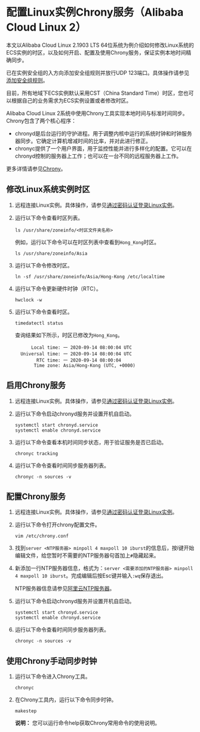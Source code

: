 # 配置Linux实例Chrony服务（Alibaba Cloud Linux 2）

本文以Alibaba Cloud Linux 2.1903 LTS 64位系统为例介绍如何修改Linux系统的ECS实例的时区，以及如何开启、配置及使用Chrony服务，保证实例本地时间精确同步。

已在实例安全组的入方向添加安全组规则并放行UDP 123端口。具体操作请参见[添加安全组规则](/intl.zh-CN/安全/安全组/添加安全组规则.md)。

目前，所有地域下ECS实例默认采用CST（China Standard Time）时区，您也可以根据自己的业务需求为ECS实例设置或者修改时区。

Alibaba Cloud Linux 2系统中使用Chrony工具实现本地时间与标准时间同步。Chrony包含了两个核心程序：

-   chronyd是后台运行的守护进程。用于调整内核中运行的系统时钟和时钟服务器同步。它确定计算机增减时间的比率，并对此进行修正。
-   chronyc提供了一个用户界面，用于监控性能并进行多样化的配置。它可以在chronyd控制的服务器上工作；也可以在一台不同的远程服务器上工作。

更多详情请参见[Chrony](https://chrony.tuxfamily.org/index.html)。

## 修改Linux系统实例时区

1.  远程连接Linux实例。具体操作，请参见[通过密码认证登录Linux实例](/intl.zh-CN/实例/连接实例/使用VNC连接实例/通过密码认证登录Linux实例.md)。

2.  运行以下命令查看时区列表。

    ```
    ls /usr/share/zoneinfo/<时区文件夹名称>
    ```

    例如，运行以下命令可以在时区列表中查看到`Hong_Kong`时区。

    ```
    ls /usr/share/zoneinfo/Asia
    ```

3.  运行以下命令修改时区。

    ```
    ln -sf /usr/share/zoneinfo/Asia/Hong-Kong /etc/localtime
    ```

4.  运行以下命令更新硬件时钟（RTC）。

    ```
    hwclock -w
    ```

5.  运行以下命令查看时区。

    ```
    timedatectl status
    ```

    查询结果如下所示，时区已修改为`Hong_Kong`。

    ```
          Local time: 一 2020-09-14 08:00:04 UTC
      Universal time: 一 2020-09-14 08:00:04 UTC
            RTC time: 一 2020-09-14 08:00:04
           Time zone: Asia/Hong-Kong (UTC, +0000)
    ```


## 启用Chrony服务

1.  远程连接Linux实例。具体操作，请参见[通过密码认证登录Linux实例](/intl.zh-CN/实例/连接实例/使用VNC连接实例/通过密码认证登录Linux实例.md)。

2.  运行以下命令启动chronyd服务并设置开机自启动。

    ```
    systemctl start chronyd.service
    systemctl enable chronyd.service
    ```

3.  运行以下命令查看本机时间同步状态，用于验证服务是否已启动。

    ```
    chronyc tracking
    ```

4.  运行以下命令查看时间同步服务器列表。

    ```
    chronyc -n sources -v
    ```


## 配置Chrony服务

1.  远程连接Linux实例。具体操作，请参见[通过密码认证登录Linux实例](/intl.zh-CN/实例/连接实例/使用VNC连接实例/通过密码认证登录Linux实例.md)。

2.  运行以下命令打开chrony配置文件。

    ```
    vim /etc/chrony.conf
    ```

3.  找到`server <NTP服务器> minpoll 4 maxpoll 10 iburst`的信息后，按i键开始编辑文件，给您暂时不需要的NTP服务器句首加上`#`隐藏起来。

4.  新添加一行NTP服务器信息，格式为：`server <需要添加的NTP服务器> minpoll 4 maxpoll 10 iburst`。完成编辑后按Esc键并输入`:wq`保存退出。

    NTP服务器信息请参见[阿里云NTP服务器](/intl.zh-CN/实例/管理实例/同步服务器本地时间/阿里云NTP服务器.md)。

5.  运行以下命令启动chronyd服务并设置开机自启动。

    ```
    systemctl start chronyd.service
    systemctl enable chronyd.service
    ```

6.  运行以下命令查看时间同步服务器列表。

    ```
    chronyc -n sources -v
    ```


## 使用Chrony手动同步时钟

1.  运行以下命令进入Chrony工具。

    ```
    chronyc
    ```

2.  在Chrony工具内，运行以下命令同步时钟。

    ```
    makestep
    ```

    **说明：** 您可以运行命令help获取Chrony常用命令的使用说明。


